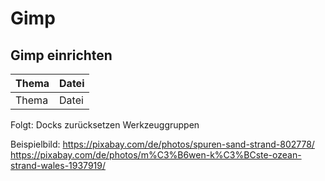 # Gimp
## Gimp einrichten

|Thema|Datei|
|----|----|
|Thema|Datei|



Folgt:
Docks zurücksetzen
Werkzeuggruppen

Beispielbild: 
https://pixabay.com/de/photos/spuren-sand-strand-802778/
https://pixabay.com/de/photos/m%C3%B6wen-k%C3%BCste-ozean-strand-wales-1937919/
